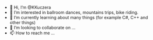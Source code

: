 - 👋 Hi, I’m @KKuczera
- 👀 I’m interested in ballroom dances, mountains trips, bike riding.
- 🌱 I’m currently learning about many things (for example C#, C++ and other things)
- 💞️ I’m looking to collaborate on ...
- 📫 How to reach me ...

<!---
KKuczera/KKuczera is a ✨ special ✨ repository because its `README.md` (this file) appears on your GitHub profile.
You can click the Preview link to take a look at your changes.
--->
